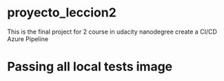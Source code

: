 # proyecto_leccion2
This is the final project for 2 course in udacity nanodegree create a CI/CD Azure Pipeline

# Passing all local tests image


